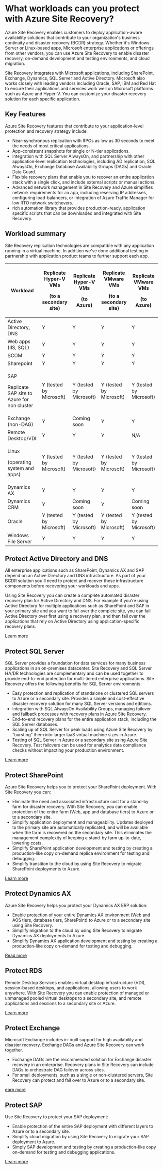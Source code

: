 <properties
    pageTitle="What workloads can you protect with Azure Site Recovery?" 
    description="Azure Site Recovery protects your workloads and applications by coordinating the replication, failover and recovery of on-premises virtual machines and physical servers to Azure or to a secondary on-premises site" 
    services="site-recovery" 
    documentationCenter="" 
    authors="rayne-wiselman" 
    manager="jwhit" 
    editor=""/>

<tags 
    ms.service="site-recovery" 
    ms.devlang="na"
    ms.topic="get-started-article"
    ms.tgt_pltfrm="na"
    ms.workload="storage-backup-recovery" 
    ms.date="12/01/2015" 
    ms.author="raynew"/>

# What workloads can you protect with Azure Site Recovery?
Azure Site Recovery enables customers to deploy application-aware availability solutions that contribute to your organization's business continuity and disaster recovery (BCDR) strategy. Whether it's Windows Server or Linux-based apps, Microsoft enterprise applications or offerings from other vendors, you can use Azure Site Recovery to enable disaster recovery, on-demand development and testing environments, and cloud migration.

Site Recovery integrates with Microsoft applications, including SharePoint, Exchange, Dynamics, SQL Server and Active Directory. Microsoft also works closely with leading vendors including Oracle, SAP, IBM and Red Hat to ensure their applications and services work well on Microsoft platforms such as Azure and Hyper-V. You can customize your disaster recovery solution for each specific application.

## Key Features
Azure Site Recovery features that contribute to your application-level protection and recovery strategy include: 

* Near-synchronous replication with RPOs as low as 30 seconds to meet the needs of most critical applications.
* App-consistent snapshots for single or N-tier applications.
* Integration with SQL Server AlwaysOn, and partnership with other application-level replication technologies, including AD replication, SQL AlwaysOn, Exchange Database Availability Groups (DAGs) and Oracle Data Guard.
* Flexible recovery plans that enable you to recover an entire application stack with a single click, and include external scripts or manual actions. 
* Advanced network management in Site Recovery and Azure simplifies network requirements for an app, including reserving IP addresses, configuring load-balancers, or integration of Azure Traffic Manager for low RTO network switchovers.
* rich automation library that provides production-ready, application specific scripts that can be downloaded and integrated with Site Recovery.

## Workload summary
Site Recovery replication technologies are compatible with any application running in a virtual machine. In addition we've done additional testing in partnership with application product teams to further support each app.

| **Workload** | <p>**Replicate Hyper-V VMs**</p> <p>**(to a secondary site)**</p> | <p>**Replicate Hyper-V VMs**</p> <p>**(to Azure)**</p> | <p>**Replicate VMware VMs**</p> <p>**(to a secondary site)**</p> | <p>**Replicate VMware VMs**</p><p>**(to Azure)**</p> |
| --- | --- | --- | --- | --- |
| Active Directory, DNS |Y |Y |Y |Y  |
| Web apps (IIS, SQL) |Y |Y |Y |Y |
| SCOM |Y |Y |Y |Y |
| Sharepoint |Y |Y |Y |Y |
| <p>SAP</p><p>Replicate SAP site to Azure for non cluster</p> |Y (tested by Microsoft) |Y (tested by Microsoft) |Y (tested by Microsoft) |Y (tested by Microsoft) |
| Exchange (non-DAG) |Y |Coming soon |Y |Y |
| Remote Desktop/VDI |Y |Y |Y |N/A  |
| <p>Linux</p> <p>(operating system and apps)</p> |Y (tested by Microsoft) |Y (tested by Microsoft) |Y (tested by Microsoft) |Y (tested by Microsoft)  |
| Dynamics AX |Y |Y |Y |Y |
| Dynamics CRM |Y |Coming soon |Y |Coming soon |
| Oracle |Y (tested by Microsoft) |Y (tested by Microsoft) |Y (tested by Microsoft) |Y (tested by Microsoft) |
| Windows File Server |Y |Y |Y |Y |

## Protect Active Directory and DNS
All enterprise applications such as SharePoint, Dynamics AX and SAP depend on an Active Directory and DNS infrastructure. As part of your BCDR solution you'll need to protect and recover these infrastructure components before recovering your workloads and apps.

Using Site Recovery you can create a complete automated disaster recovery plan for Active Directory and DNS. For example if you're using Active Directory for multiple applications such as SharePoint and SAP in your primary site and you want to fail over the complete site, you can fail Active Directory over first using a recovery plan, and then fail over the applications that rely on Active Directory using application-specific recovery plans.

[Learn more ](http://aka.ms/asr-ad) 

## Protect SQL Server
SQL Server provides a foundation for data services for many business applications in an on-premises datacenter.  Site Recovery and SQL Server HA/DR technologies are complementary and can be used together to provide end-to-end protection for multi-tiered enterprise applications. Site Recovery offers the following benefits for SQL Server environments:

* Easy protection and replication of standalone or clustered SQL servers to Azure or a secondary site. Provides a simple and cost-effective disaster recovery solution for many SQL Server versions and editions.
* Integration with SQL AlwaysOn Availability Groups, managing failover and failback processes with recovery plans in Azure Site Recovery.
* End-to-end recovery plans for the entire application stack, including the SQL Server databases.
* Scaling up of SQL Server for peak loads using Azure Site Recovery by “bursting” them into larger IaaS virtual machine sizes in Azure.
* Testing of SQL Server in Azure or a secondary site using Azure Site Recovery. Test failovers can be used for analytics data compliance checks without impacting your production environment.

[Learn more](http://aka.ms/asr-sql)

## Protect SharePoint
Azure Site Recovery helps you to protect your SharePoint deployment. With Site Recovery you can:

* Eliminate the need and associated infrastructure cost for a stand-by farm for disaster recovery. With Site Recovery, you can enable protection of the entire farm (Web, app and database tiers) to Azure or to a secondary site.
* Simplify application deployment and manageability. Updates deployed to the primary site are automatically replicated, and will be available when the farm is recovered on the secondary site. This eliminates the management complexity of keeping a stand-by farm up-to-date, lowering costs.
* Simplify SharePoint application development and testing by creating a production-like copy on-demand replica environment for testing and debugging.
* Simplify transition to the cloud by using Site Recovery to migrate SharePoint deployments to Azure.

[Learn more](http://aka.ms/asr-sharepoint)

## Protect Dynamics AX
Azure Site Recovery helps you protect your Dynamics AX ERP solution: 

* Enable protection of your entire Dynamics AX environment (Web and AOS tiers, database tiers, SharePoint) to Azure or to a secondary site using Site Recovery.
* Simplify migration to the cloud by using Site Recovery to migrate Dynamics AX deployments to Azure.
* Simplify Dynamics AX application development and testing by creating a production-like copy on-demand for testing and debugging.

[Read more](http://aka.ms/asr-dynamics)

## Protect RDS
Remote Desktop Services enables virtual desktop infrastructure (VDI), session-based desktops, and applications, allowing users to work anywhere. With Site Recovery you can enable protection of managed or unmanaged pooled virtual desktops to a secondary site, and remote applications and sessions to a secondary site or Azure.

[Learn more](http://aka.ms/asr-rds)

## Protect Exchange
Microsoft Exchange includes in-built support for high availability and disaster recovery. Exchange DAGs and Azure Site Recovery can work together.

* Exchange DAGs are the recommended solution for Exchange disaster recovery in an enterprise.  Recovery plans in Site Recovery can include DAGs to orchestrate DAG failover across sites.
* For small deployments, such as a single or non-clustered servers, Site Recovery can protect and fail over  to Azure or to a secondary site.

[earn more](http://aka.ms/asr-exchange)

## Protect SAP
Use Site Recovery to protect your SAP deployment: 

* Enable protection of the entire SAP deployment with different layers to Azure or to a secondary site.
* Simplify cloud migration by using Site Recovery to migrate your SAP deployment to Azure.
* Simply SAP development and testing by creating a production-like copy on-demand for testing and debugging applications.

[Learn more](http://aka.ms/asr-sap)

